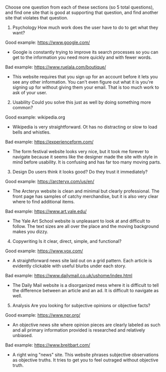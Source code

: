 Choose one question from each of these sections (so 5 total questions), and find one site that is good at supporting that question, and find another site that violates that question.

1. Psychology
How much work does the user have to do to get what they want?

Good example: https://www.google.com/
- Google is constantly trying to improve its search processes so you can get to the information you need more quickly and with fewer words.

Bad example: https://www.ruelala.com/boutique/
- This website requires that you sign up for an account before it lets you see any other information. You can't even figure out what it is you're signing up for without giving them your email. That is too much work to ask of your user.

2. Usability
Could you solve this just as well by doing something more common?

Good example: wikipedia.org
- Wikipedia is very straightforward. Ot has no distracting or slow to load bells and whistles.

Bad example: https://experienceform.com/
- The form festival website looks very nice, but it took me forever to navigate because it seems like the designer made the site with style in mind before usability. It is confusing and has far too many moving parts. 

3. Design
Do users think it looks good? Do they trust it immediately?

Good example: https://arcteryx.com/us/en/
- The Arcteryx website is clean and minimal but clearly professional. The front page has samples of catchy merchandise, but it is also very clear where to find additional items.

Bad example: https://www.art.yale.edu/
- The Yale Art School website is unpleasant to look at and difficult to follow. The text sizes are all over the place and the moving background makes you dizzy.

4. Copywriting
Is it clear, direct, simple, and functional?

Good example: https://www.vox.com/
- A straightforward news site laid out on a grid pattern. Each article is evidently clickable with useful blurbs under each story.

Bad example: https://www.dailymail.co.uk/ushome/index.html
- The Daily Mail website is a disorganized mess where it is difficult to tell the difference between an article and an ad. It is difficult to navigate as well.

5. Analysis
Are you looking for subjective opinions or objective facts?

Good example: https://www.npr.org/
- An objective news site where opinion pieces are clearly labeled as such and all primary information provided is researched and relatively unbiased.

Bad example: https://www.breitbart.com/
- A right wing "news" site. This website phrases subjective observations as objective truths. It tries to get you to feel outraged without objective truth.
